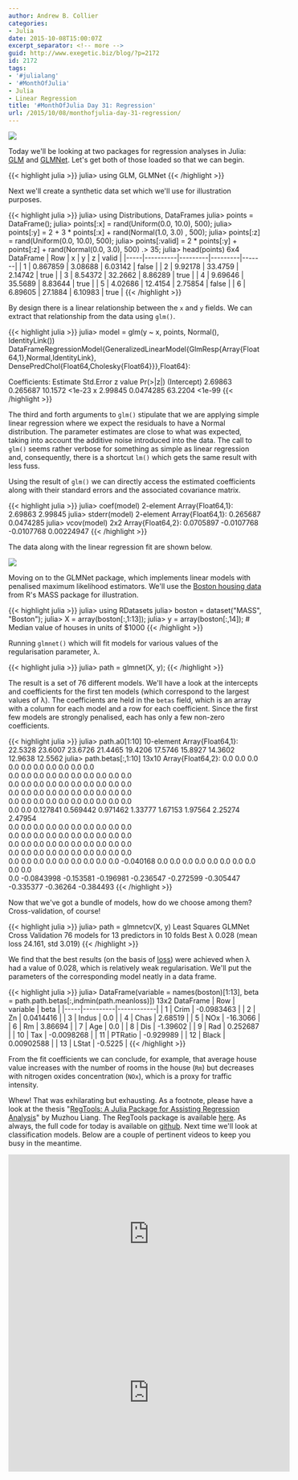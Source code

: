 ```yaml
---
author: Andrew B. Collier
categories:
- Julia
date: 2015-10-08T15:00:07Z
excerpt_separator: <!-- more -->
guid: http://www.exegetic.biz/blog/?p=2172
id: 2172
tags:
- '#julialang'
- '#MonthOfJulia'
- Julia
- Linear Regression
title: '#MonthOfJulia Day 31: Regression'
url: /2015/10/08/monthofjulia-day-31-regression/
---
```


<!--more-->

<img src="/img/2015/09/Julia-Logo-Regression.png" >

Today we'll be looking at two packages for regression analyses in Julia: [GLM](http://github.com/JuliaStats/GLM.jl) and [GLMNet](http://github.com/simonster/GLMNet.jl). Let's get both of those loaded so that we can begin.

{{< highlight julia >}}
julia> using GLM, GLMNet
{{< /highlight >}}
  
Next we'll create a synthetic data set which we'll use for illustration purposes.

{{< highlight julia >}}
julia> using Distributions, DataFrames
julia> points = DataFrame();
julia> points[:x] = rand(Uniform(0.0, 10.0), 500);
julia> points[:y] = 2 + 3 * points[:x] + rand(Normal(1.0, 3.0) , 500);
julia> points[:z] = rand(Uniform(0.0, 10.0), 500);
julia> points[:valid] = 2 * points[:y] + points[:z] + rand(Normal(0.0, 3.0), 500) .> 35;
julia> head(points)
6x4 DataFrame
| Row | x        | y       | z       | valid |
|-----|----------|---------|---------|-------|
| 1   | 0.867859 | 3.08688 | 6.03142 | false |
| 2   | 9.92178  | 33.4759 | 2.14742 | true  |
| 3   | 8.54372  | 32.2662 | 8.86289 | true  |
| 4   | 9.69646  | 35.5689 | 8.83644 | true  |
| 5   | 4.02686  | 12.4154 | 2.75854 | false |
| 6   | 6.89605  | 27.1884 | 6.10983 | true  |
{{< /highlight >}}

By design there is a linear relationship between the `x` and `y` fields. We can extract that relationship from the data using `glm()`.

{{< highlight julia >}}
julia> model = glm(y ~ x, points, Normal(), IdentityLink())
DataFrameRegressionModel{GeneralizedLinearModel{GlmResp{Array{Float64,1},Normal,IdentityLink},
                         DensePredChol{Float64,Cholesky{Float64}}},Float64}:

Coefficients:
             Estimate Std.Error z value Pr(>|z|)
(Intercept)   2.69863  0.265687 10.1572   <1e-23
x             2.99845 0.0474285 63.2204   <1e-99
{{< /highlight >}}
  
The third and forth arguments to `glm()` stipulate that we are applying simple linear regression where we expect the residuals to have a Normal distribution. The parameter estimates are close to what was expected, taking into account the additive noise introduced into the data. The call to `glm()` seems rather verbose for something as simple as linear regression and, consequently, there is a shortcut `lm()` which gets the same result with less fuss.

Using the result of `glm()` we can directly access the estimated coefficients along with their standard errors and the associated covariance matrix.

{{< highlight julia >}}
julia> coef(model)
2-element Array{Float64,1}:
 2.69863
 2.99845
julia> stderr(model)
2-element Array{Float64,1}:
 0.265687
 0.0474285
julia> vcov(model)
2x2 Array{Float64,2}:
  0.0705897  -0.0107768 
 -0.0107768   0.00224947
{{< /highlight >}}
  
The data along with the linear regression fit are shown below.

<img src="/img/2015/09/regression-synthetic-data.png" >

Moving on to the GLMNet package, which implements linear models with penalised maximum likelihood estimators. We'll use the [Boston housing data](https://stat.ethz.ch/R-manual/R-devel/library/MASS/html/Boston.html) from R's MASS package for illustration.

{{< highlight julia >}}
julia> using RDatasets
julia> boston = dataset("MASS", "Boston");
julia> X = array(boston[:,1:13]);
julia> y = array(boston[:,14]); # Median value of houses in units of $1000
{{< /highlight >}}
  
Running `glmnet()` which will fit models for various values of the regularisation parameter, λ.

{{< highlight julia >}}
julia> path = glmnet(X, y);
{{< /highlight >}}
  
The result is a set of 76 different models. We'll have a look at the intercepts and coefficients for the first ten models (which correspond to the largest values of λ). The coefficients are held in the `betas` field, which is an array with a column for each model and a row for each coefficient. Since the first few models are strongly penalised, each has only a few non-zero coefficients.

{{< highlight julia >}}
julia> path.a0[1:10]
10-element Array{Float64,1}:
22.5328
23.6007
23.6726
21.4465
19.4206
17.5746
15.8927
14.3602
12.9638
12.5562
julia> path.betas[:,1:10]
13x10 Array{Float64,2}:
 0.0  0.0        0.0       0.0       0.0       0.0       0.0       0.0       0.0      0.0      
 0.0  0.0        0.0       0.0       0.0       0.0       0.0       0.0       0.0      0.0      
 0.0  0.0        0.0       0.0       0.0       0.0       0.0       0.0       0.0      0.0      
 0.0  0.0        0.0       0.0       0.0       0.0       0.0       0.0       0.0      0.0      
 0.0  0.0        0.0       0.0       0.0       0.0       0.0       0.0       0.0      0.0      
 0.0  0.0        0.127841  0.569442  0.971462  1.33777   1.67153   1.97564   2.25274  2.47954  
 0.0  0.0        0.0       0.0       0.0       0.0       0.0       0.0       0.0      0.0      
 0.0  0.0        0.0       0.0       0.0       0.0       0.0       0.0       0.0      0.0      
 0.0  0.0        0.0       0.0       0.0       0.0       0.0       0.0       0.0      0.0      
 0.0  0.0        0.0       0.0       0.0       0.0       0.0       0.0       0.0      0.0      
 0.0  0.0        0.0       0.0       0.0       0.0       0.0       0.0       0.0     -0.040168
 0.0  0.0        0.0       0.0       0.0       0.0       0.0       0.0       0.0      0.0      
 0.0 -0.0843998 -0.153581 -0.196981 -0.236547 -0.272599 -0.305447 -0.335377 -0.36264 -0.384493 
{{< /highlight >}}
  
Now that we've got a bundle of models, how do we choose among them? Cross-validation, of course!

{{< highlight julia >}}
julia> path = glmnetcv(X, y)
Least Squares GLMNet Cross Validation
76 models for 13 predictors in 10 folds
Best λ 0.028 (mean loss 24.161, std 3.019)
{{< /highlight >}}
  
We find that the best results (on the basis of [loss](https://en.wikipedia.org/wiki/Loss_function)) were achieved when λ had a value of 0.028, which is relatively weak regularisation. We'll put the parameters of the corresponding model neatly in a data frame.

{{< highlight julia >}}
julia> DataFrame(variable = names(boston)[1:13],
beta = path.path.betas[:,indmin(path.meanloss)])
13x2 DataFrame
| Row | variable | beta       |
|-----|----------|------------|
| 1   | Crim     | -0.0983463 |
| 2   | Zn       | 0.0414416  |
| 3   | Indus    | 0.0        |
| 4   | Chas     | 2.68519    |
| 5   | NOx      | -16.3066   |
| 6   | Rm       | 3.86694    |
| 7   | Age      | 0.0        |
| 8   | Dis      | -1.39602   |
| 9   | Rad      | 0.252687   |
| 10  | Tax      | -0.0098268 |
| 11  | PTRatio  | -0.929989  |
| 12  | Black    | 0.00902588 |
| 13  | LStat    | -0.5225    |
{{< /highlight >}}

From the fit coefficients we can conclude, for example, that average house value increases with the number of rooms in the house (`Rm`) but decreases with nitrogen oxides concentration (`NOx`), which is a proxy for traffic intensity.

Whew! That was exhilarating but exhausting. As a footnote, please have a look at the thesis "[RegTools: A Julia Package for Assisting Regression Analysis](http://escholarship.org/uc/item/9zc0q602#page-1)" by Muzhou Liang. The RegTools package is available [here](https://github.com/joemliang/RegTools.jl). As always, the full code for today is available on [github](https://github.com/DataWookie/MonthOfJulia). Next time we'll look at classification models. Below are a couple of pertinent videos to keep you busy in the meantime.

<iframe width="560" height="315" src="https://www.youtube.com/embed/v9Io-p_iymI" frameborder="0" allowfullscreen></iframe>

<iframe width="560" height="315" src="https://www.youtube.com/embed/z4Zcud2vE0s" frameborder="0" allowfullscreen></iframe>